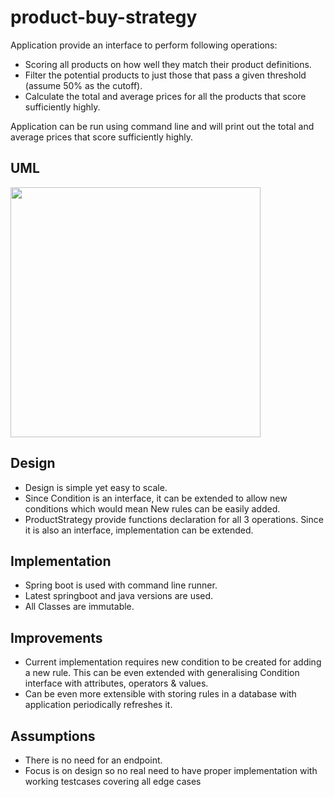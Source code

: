 # product-buy-strategy

Application provide an interface to perform following operations:

* Scoring all products on how well they match their product definitions.
* Filter the potential products to just those that pass a given threshold (assume 50% as the cutoff).
* Calculate the total and average prices for all the products that score sufficiently highly.

Application can be run using command line and will print out the total and average prices that score sufficiently
highly.

## UML
<img src="uml/uml.png" width="400">

## Design

* Design is simple yet easy to scale.
* Since Condition is an interface, it can be extended to allow new conditions which would mean New rules can be easily
  added.
* ProductStrategy provide functions declaration for all 3 operations. Since it is also an interface, implementation can
  be extended.

## Implementation

* Spring boot is used with command line runner.
* Latest springboot and java versions are used.
* All Classes are immutable.

## Improvements

* Current implementation requires new condition to be created for adding a new rule. This can be even extended with
  generalising Condition interface with attributes, operators & values.
* Can be even more extensible with storing rules in a database with application periodically refreshes it.

## Assumptions

* There is no need for an endpoint.
* Focus is on design so no real need to have proper implementation with working testcases covering all edge cases
